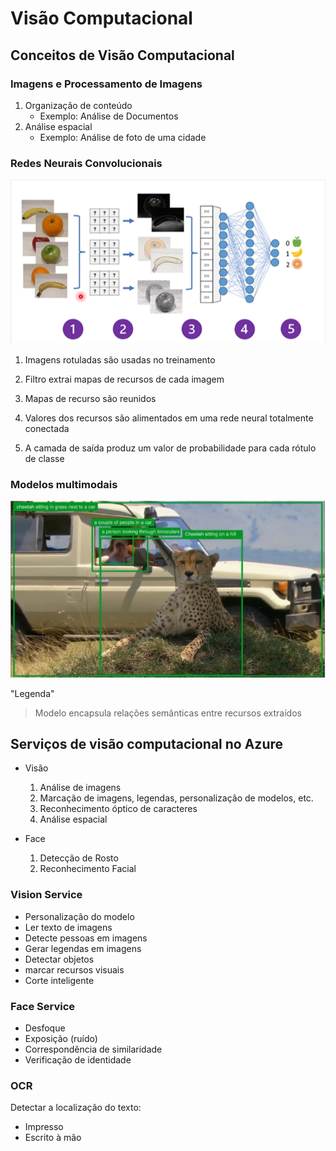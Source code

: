 # Visão Computacional

## Conceitos de Visão Computacional

### Imagens e Processamento de Imagens

1. Organização de conteúdo
    - Exemplo: Análise de Documentos
2. Análise espacial
    - Exemplo: Análise de foto de uma cidade

### Redes Neurais Convolucionais

![Rede Neural Convolucional](../imagens/RNConvolucional.png)

1. Imagens rotuladas são usadas no treinamento

2. Filtro extrai mapas de recursos de cada imagem

3. Mapas de recurso são reunidos

4. Valores dos recursos são alimentados em uma rede neural totalmente conectada

5. A camada de saída produz um valor de probabilidade para cada rótulo de classe

### Modelos multimodais

![Modelo multimodal](../imagens/multimodais.png)

"Legenda"
> Modelo encapsula relações semânticas entre recursos extraídos

## Serviços de visão computacional no Azure

- Visão
    1. Análise de imagens
    2. Marcação de imagens, legendas, personalização de modelos, etc.
    3. Reconhecimento óptico de caracteres
    4. Análise espacial

- Face
    1. Detecção de Rosto
    2. Reconhecimento Facial

### Vision Service

- Personalização do modelo
- Ler texto de imagens
- Detecte pessoas em imagens
- Gerar legendas em imagens
- Detectar objetos
- marcar recursos visuais
- Corte inteligente

### Face Service 
 
- Desfoque
- Exposição (ruído)
- Correspondência de similaridade
- Verificação de identidade

### OCR

Detectar a localização do texto:
- Impresso
- Escrito à mão